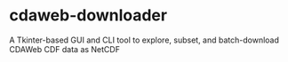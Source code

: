 # cdaweb-downloader
A Tkinter-based GUI and CLI tool to explore, subset, and batch-download CDAWeb CDF data as NetCDF
